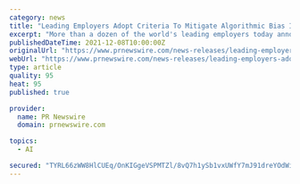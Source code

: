 ```yaml
---
category: news
title: "Leading Employers Adopt Criteria To Mitigate Algorithmic Bias In Workforce Decisions"
excerpt: "More than a dozen of the world's leading employers today announced that they are adopting criteria to mitigate data and algorithmic bias"
publishedDateTime: 2021-12-08T10:00:00Z
originalUrl: "https://www.prnewswire.com/news-releases/leading-employers-adopt-criteria-to-mitigate-algorithmic-bias-in-workforce-decisions-301439946.html"
webUrl: "https://www.prnewswire.com/news-releases/leading-employers-adopt-criteria-to-mitigate-algorithmic-bias-in-workforce-decisions-301439946.html"
type: article
quality: 95
heat: 95
published: true

provider:
  name: PR Newswire
  domain: prnewswire.com

topics:
  - AI

secured: "TYRL66zWW8HlCUEq/OnKIGgeVSPMTZl/8vQ7h1ySb1vxUWfY7mJ91dreYOdWi1wSFqkVWujW6eYo4CjkZe5Ec5x49+vaFM55DXBaReBcKyPfs0dJbjxETageLPEMvw6+nrrP7SM550kTO/jiwQdlULwz3KVOkEl5U2o1wwEQ++JtdIXhdSalgiBkFK5PPNbPLVojZv1OaZ42bVHqkdXruTSxg8RdAlr4gX5bX8ljg4SOSFsv6XSV6B/E9WSLIE0wiYnCn5aeac4NBgbAZivDFys/jKFkzSmGpUjBesQ9JFzVJKTwTYeidZAoT5hAWzOEr4qylnMe0aZE5P8WeCLNo5KMrZu6vP5HL3GYYTpJ9oM=;YdfjEVO10+d+4P3vxVG4Ag=="
---
```


